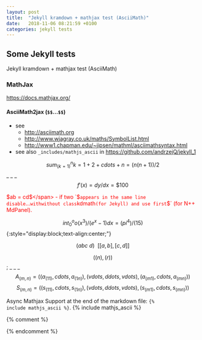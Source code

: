 ```yaml
---
layout: post
title:  "Jekyll kramdown + mathjax test (AsciiMath)"
date:   2018-11-06 08:21:59 +0100
categories: jekyll tests
---
```

## Some Jekyll tests

Jekyll kramdown + mathjax test (AsciiMath)


### MathJax

<https://docs.mathjax.org/>

#### **AsciiMath2jax** (`$$`...`$$`) 

- see 
    - <http://asciimath.org>
    - <http://www.wjagray.co.uk/maths/SymbolList.html>
    - <http://www1.chapman.edu/~jipsen/mathml/asciimathsyntax.html>
- see also `_includes/mathjs_ascii` in <https://github.com/andrzejQ/jekyll_1>

$$ sum_(k=1)^n k = 1+2+ cdots +n=(n(n+1)) / 2 $$ _ _ _ $$ f'(x) = dy/dx =\$100 $$ 

<span style="color:red">\$ab = cd$</span> - if two `$` appears in the same line disable `$...$` with `<span>` without class `kdmath` (for Jekyll) and use first `\$` (for N++ MdPanel).

$$ int_0^oo (x^3)/(e^x-1) dx = (pi^4)/(15) $${:style="display:block;text-align:center;"}

$$ ( a bc\ d ) \ \  [[a,b],[c,d]] $$

$$ ((n),(r)) $$; _ _ _ 
$$ A_(m,n) = ((a_(11), cdots , a_(1n)),(vdots, ddots, vdots),(a_(m1), cdots , a_(mn))) $$
$$ S_(m,n) = ((s_(11), cdots , s_(1n)),(vdots, ddots, vdots),(s_(m1), cdots , s_(mn))) $$

Async Mathjax Support at the end of the markdown file: <code>&#x7B;% include mathjs_ascii %&#x7D;</code>.
{% include mathjs_ascii %}

{% comment %}
<!--mathjs in Notepad++ Markdown Panel--> 
<script type="text/javascript">
  window.MathJax = {
    tex2jax: {skipTags: ["p","div", "span","script","noscript","style","textarea","pre","code"], ignoreClass:"math"} ,asciimath2jax: {skipTags: ["span","script","noscript","style","textarea","pre","code"],processClass:"math",delimiters:[['$$','$$'],['\\(','\\)'],['\\[','\\]']]}
  };
  //skip <span> but not <span class="math">
  //https://docs.mathjax.org/en/v2.7-latest/options/preprocessors/asciimath2jax.html
</script>
<script type="text/javascript" async src="https://cdnjs.cloudflare.com/ajax/libs/mathjax/2.7.5/latest.js?config=AM_SVG"></script>
{% endcomment %}
